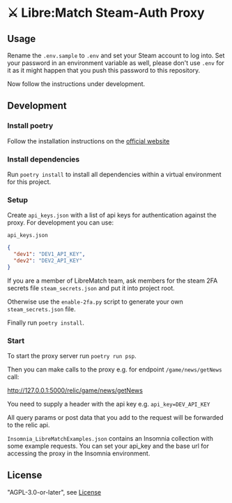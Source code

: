 # ⚔️ Libre:Match Steam-Auth Proxy

## Usage

Rename the `.env.sample` to `.env` and set your Steam account to log into.
Set your password in an environment variable as well, please don't use `.env` for it
as it might happen that you push this password to this repository.

Now follow the instructions under development.

## Development

### Install poetry

Follow the installation instructions on the [official website](https://python-poetry.org/docs/#installation)

### Install dependencies

Run `poetry install` to install all dependencies within a virtual environment for this project.

### Setup

Create `api_keys.json` with a list of api keys for authentication against the proxy. For development you can use:

`api_keys.json`

```json
{
  "dev1": "DEV1_API_KEY",
  "dev2": "DEV2_API_KEY"
}
```

If you are a member of LibreMatch team, ask members for the steam 2FA secrets file `steam_secrets.json` and put it into project root.

Otherwise use the `enable-2fa.py` script to generate your own `steam_secrets.json` file.

Finally run `poetry install`.

### Start

To start the proxy server run `poetry run psp`.

Then you can make calls to the proxy e.g. for endpoint `/game/news/getNews` call:

<http://127.0.0.1:5000/relic/game/news/getNews>

You need to supply a header with the api key e.g. `api_key=DEV_API_KEY`

All query params or post data that you add to the request will be forwarded to the relic api.

`Insomnia_LibreMatchExamples.json` contains an Insomnia collection with some example requests. You can set your
api_key and the base url for accessing the proxy in the Insomnia environment.

## License

"AGPL-3.0-or-later", see [License](./LICENSE.md)

